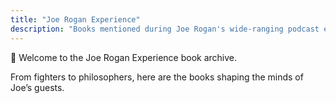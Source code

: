 ```yaml
---
title: "Joe Rogan Experience"
description: "Books mentioned during Joe Rogan's wide-ranging podcast episodes."
---
```


🥊 Welcome to the Joe Rogan Experience book archive.

From fighters to philosophers, here are the books shaping the minds of Joe’s guests.
